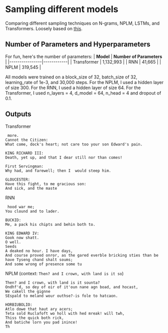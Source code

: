 # Sampling different models

Comparing different sampling techniques on N-grams, NPLM, LSTMs, and Transformers. Loosely based on [this](https://github.com/karpathy/nanoGPT).

## Number of Parameters and Hyperparameters

For fun, here's the number of parameters: 
| **Model**      | **Number of Parameters**  |
|----------------|------------|
| Transformer    | 1,132,993    |
| RNN            | 41,665      |
| NPLM           | 319,545     |

All models were trained on a block_size of 32, batch_size of 32, learning_rate of 1e-3, and 30,000 steps. For the NPLM, I used a hidden layer of size 300. For the RNN, I used a hidden layer of size 64. For the Transformer, I used n_layers = 4, d_model = 64, n_head = 4 and dropout of 0.1. 

## Outputs
Transformer
```
 more.
Cannot the Citizen:
What come, dock's heart; not care too your son Edward's pain.

KING RICHARD III:
Death, yet up, and that I dear still nor than comes!

First Servingman:
Why had, and farewell; then I  would steep him.

GLOUCESTER:
Have this fight, to me gracious son:
And sick, and the maste
```

RNN
```
 hood war me;
You clound and to lader.

BUCKID:
Me, a pack his chipts and behin both to.

KING EDWARD IV:
Gook now shatt.
O well.
Seeds
A deaked no hour. I have days,
And course proved onror, as the gared everble bricking sties than be have Tyseng chand shalt soums;
And some wrong of presence some tu
```

NPLM (context: ``Then? and I crown, with land is it so``)
```
Then? and I crown, with land is it sounta? 
Ondhf'd, so dey of oir of it'oun nane agn boad, and hocast,
We cakell the gignne
SEspald to meland wour outhse?-is fole to hatcaon.

HORBIUBOLIO:
Atlo dowe that haut ary acers;
Teta sold Ruclafoft wo holl with hed mreak! will twh,
Thiss the quick both rick,
And batiche lorn you pad inince!
Th
```
